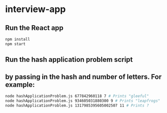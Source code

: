# interview-app

## Run the React app
```sh
npm install
npm start
```

## Run the hash application problem script
## by passing in the hash and number of letters.  For example:
```sh
node hashApplicationProblem.js 677842960118 7 # Prints "gleeful"
node hashApplicationProblem.js 934605031880300 9 # Prints "leapfrogs"
node hashApplicationProblem.js 1317985395605002507 11 # Prints ?
```
